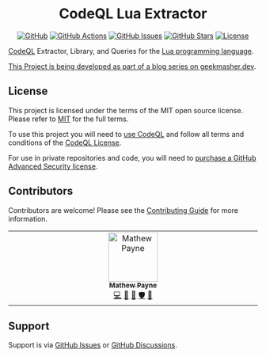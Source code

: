 <!-- markdownlint-disable -->
<div align="center">

<h1>CodeQL Lua Extractor</h1>

[![GitHub](https://img.shields.io/badge/github-%23121011.svg?style=for-the-badge&logo=github&logoColor=white)](https://github.com/GeekMasher/codeql-extractor-lua)
[![GitHub Actions](https://img.shields.io/github/actions/workflow/status/GeekMasher/codeql-extractor-lua/build.yml?style=for-the-badge)](https://github.com/GeekMasher/codeql-extractor-lua/actions/workflows/build.yml?query=branch%3Amain)
[![GitHub Issues](https://img.shields.io/github/issues/GeekMasher/codeql-extractor-lua?style=for-the-badge)](https://github.com/GeekMasher/codeql-extractor-lua/issues)
[![GitHub Stars](https://img.shields.io/github/stars/GeekMasher/codeql-extractor-lua?style=for-the-badge)](https://github.com/GeekMasher/codeql-extractor-lua)
[![License](https://img.shields.io/github/license/Ileriayo/markdown-badges?style=for-the-badge)](./LICENSE)

</div>
<!-- markdownlint-restore -->

[CodeQL][codeql] Extractor, Library, and Queries for the [Lua programming language](https://www.lua.org/).

[This Project is being developed as part of a blog series on geekmasher.dev](https://geekmasher.dev/series/building-a-codeql-language-support-from-scratch/).

## License

This project is licensed under the terms of the MIT open source license.
Please refer to [MIT](./LICENSE.md) for the full terms.

To use this project you will need to [use CodeQL][codeql] and follow all terms and conditions of the [CodeQL License][codeql-license].

For use in private repositories and code, you will need to [purchase a GitHub Advanced Security license][advanced-security].

## Contributors

Contributors are welcome! Please see the [Contributing Guide](CONTRIBUTING.md) for more information.

<!-- ALL-CONTRIBUTORS-LIST:START - Do not remove or modify this section -->
<!-- prettier-ignore-start -->
<!-- markdownlint-disable -->
<table>
  <tbody>
    <tr>
      <td align="center" valign="top" width="10%"><a href="https://geekmasher.dev"><img src="https://avatars.githubusercontent.com/u/2772944?v=3?s=100" width="100px;" alt="Mathew Payne"/><br /><sub><b>Mathew Payne</b></sub></a><br /><a href="https://github.com/GeekMasher/codeql-extractor-lua/commits?author=geekmasher" title="Code">💻</a> <a href="#research-geekmasher" title="Research">🔬</a> <a href="#maintenance-geekmasher" title="Maintenance">🚧</a> <a href="#security-geekmasher" title="Security">🛡️</a> <a href="#ideas-geekmasher" title="Ideas, Planning, & Feedback">🤔</a></td>
    </tr>
  </tbody>
</table>

<!-- markdownlint-restore -->
<!-- prettier-ignore-end -->

<!-- ALL-CONTRIBUTORS-LIST:END -->

## Support

Support is via [GitHub Issues][issues] or [GitHub Discussions][discussions].

<!-- Resources -->

[issues]: https://github.com/GeekMasher/codeql-extractor-lua/issues
[discussions]: https://github.com/GeekMasher/codeql-extractor-lua/discussions
[codeql]: https://codeql.github.com/
[codeql-license]: https://github.com/github/codeql-cli-binaries/blob/main/LICENSE.md
[advanced-security]: https://github.com/features/security
